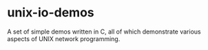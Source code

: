 # unix-io-demos
A set of simple demos written in C, all of which demonstrate various aspects of UNIX network programming.
